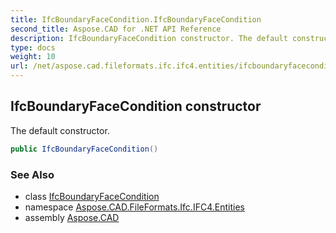 ```yaml
---
title: IfcBoundaryFaceCondition.IfcBoundaryFaceCondition
second_title: Aspose.CAD for .NET API Reference
description: IfcBoundaryFaceCondition constructor. The default constructor
type: docs
weight: 10
url: /net/aspose.cad.fileformats.ifc.ifc4.entities/ifcboundaryfacecondition/ifcboundaryfacecondition/
---
```

## IfcBoundaryFaceCondition constructor

The default constructor.

```csharp
public IfcBoundaryFaceCondition()
```

### See Also

* class [IfcBoundaryFaceCondition](../)
* namespace [Aspose.CAD.FileFormats.Ifc.IFC4.Entities](../../ifcboundaryfacecondition/)
* assembly [Aspose.CAD](../../../)


